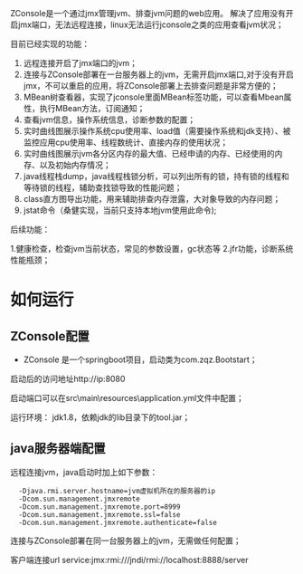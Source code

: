 

ZConsole是一个通过jmx管理jvm、排查jvm问题的web应用。
解决了应用没有开启jmx端口，无法远程连接，linux无法运行jconsole之类的应用查看jvm状况；

目前已经实现的功能：
1. 远程连接开启了jmx端口的jvm；
2. 连接与ZConsole部署在一台服务器上的jvm，无需开启jmx端口,对于没有开启jmx，不可以重启的应用，将ZConsole部署上去排查问题是非常方便的；
3. MBean树查看器，实现了jconsole里面MBean标签功能，可以查看Mbean属性，执行MBean方法，订阅通知；
4. 查看jvm信息，操作系统信息，诊断参数的配置；
5. 实时曲线图展示操作系统cpu使用率、load值（需要操作系统和jdk支持）、被监控应用cpu使用率、线程数统计、直接内存的使用状况；
6. 实时曲线图展示jvm各分区内存的最大值、已经申请的内存、已经使用的内存、以及初始内存情况；
7. java线程栈dump，java线程栈锁分析，可以列出所有的锁，持有锁的线程和等待锁的线程，辅助查找锁导致的性能问题；
8. class直方图导出功能，用来辅助排查内存泄露，大对象导致的内存问题；
9. jstat命令（桑健实现，当前只支持本地jvm使用此命令);

后续功能：

 1.健康检查，检查jvm当前状态，常见的参数设置，gc状态等
 2.jfr功能，诊断系统性能瓶颈；



# 如何运行
## ZConsole配置

* ZConsole 是一个springboot项目，启动类为com.zqz.Bootstart；

启动后的访问地址http://ip:8080

启动端口可以在src\main\resources\application.yml文件中配置；

运行环境：
jdk1.8，依赖jdk的lib目录下的tool.jar；

## java服务器端配置
远程连接jvm，java启动时加上如下参数：
```
  -Djava.rmi.server.hostname=jvm虚拟机所在的服务器的ip 
  -Dcom.sun.management.jmxremote
  -Dcom.sun.management.jmxremote.port=8999
  -Dcom.sun.management.jmxremote.ssl=false
  -Dcom.sun.management.jmxremote.authenticate=false
```
连接与ZConsole部署在同一台服务器上的jvm，无需做任何配置；






  客户端连接url service:jmx:rmi:///jndi/rmi://localhost:8888/server
